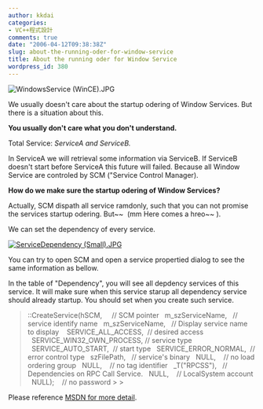```yaml
---
author: kkdai
categories:
- VC++程式設計
comments: true
date: "2006-04-12T09:38:38Z"
slug: about-the-running-oder-for-window-service
title: About the running oder for Window Service
wordpress_id: 380
---
```


![WindowsService (WinCE).JPG](http://www.evanlin.com/blog/archives/20060217/WindowsService%20(WinCE).JPG) 

We usually doesn't care about the startup odering of Window Services. But there is a situation about this.

**You usually don't care what you don't understand.**

Total Service: _ServiceA and ServiceB._

In ServiceA we will retrieval some information via ServiceB. If ServiceB doesn't start before ServiceA this future will failed. Because all Window Service are controled by SCM ("Service Control Manager).

**How do we make sure the startup odering of Window Services?**

Actually, SCM dispath all service ramdonly, such that you can not promise the services startup odering. But~~  (mm Here comes a hreo~~ ).

We can set the dependency of every service.

[![ServiceDependency (Small).JPG](http://www.evanlin.com/blog/archives/20060412/ServiceDependency%20(Small)-thumb.JPG)](http://www.evanlin.com/blog/archives/20060412/ServiceDependency%20(Small).JPG)   


You can try to open SCM and open a service propertied dialog to see the same information as bellow.

In the table of "Dependency", you will see all depdency services of this service. It will make sure when this service starup all dependency service should already startup. You should set when you create such service. 

<blockquote>::CreateService(hSCM,     // SCM pointer  
  m_szServiceName,   // service identify name  
  m_szServiceName,   // Display service name to display   
   SERVICE_ALL_ACCESS,  // desired access  
  SERVICE_WIN32_OWN_PROCESS, // service type   
  SERVICE_AUTO_START,  // start type   
  SERVICE_ERROR_NORMAL,  // error control type   
  szFilePath,   // service's binary   
  NULL,    // no load ordering group   
  NULL,    // no tag identifier   
  _T("RPCSS"),   // Dependencies on RPC Call Service.  
  NULL,    // LocalSystem account   
  NULL);    // no password 
> 
> </blockquote>

Please reference [MSDN for more detail](http://msdn.microsoft.com/library/default.asp?url=/library/en-us/dllproc/base/createservice.asp).
